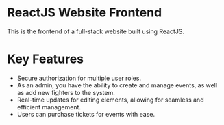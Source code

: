 # ReactJS Website Frontend
This is the frontend of a full-stack website built using ReactJS.
# Key Features
- Secure authorization for multiple user roles.
- As an admin, you have the ability to create and manage events, as well as add new fighters to the system.
- Real-time updates for editing elements, allowing for seamless and efficient management.
- Users can purchase tickets for events with ease.

